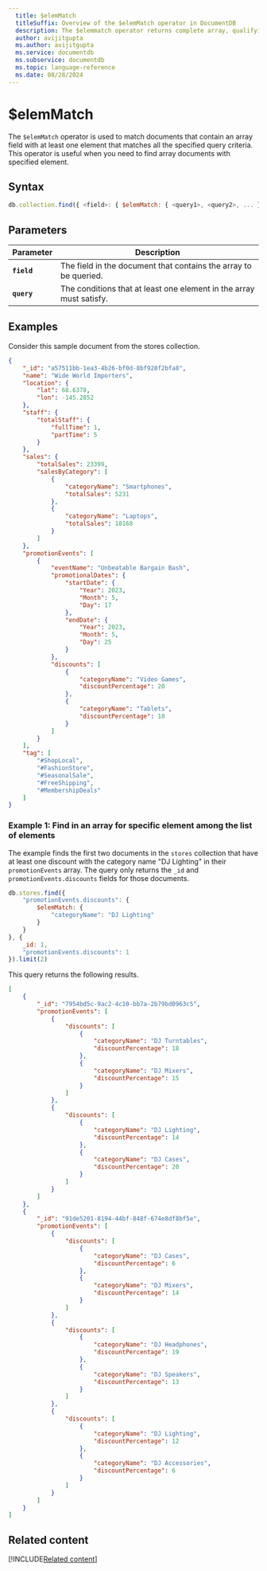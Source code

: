```yaml
---
  title: $elemMatch
  titleSuffix: Overview of the $elemMatch operator in DocumentDB
  description: The $elemmatch operator returns complete array, qualifying criteria with at least one matching array element.
  author: avijitgupta
  ms.author: avijitgupta
  ms.service: documentdb
  ms.subservice: documentdb
  ms.topic: language-reference
  ms.date: 08/28/2024
---
```


# $elemMatch

The `$elemMatch` operator is used to match documents that contain an array field with at least one element that matches all the specified query criteria. This operator is useful when you need to find array documents with specified element.

## Syntax

```javascript
db.collection.find({ <field>: { $elemMatch: { <query1>, <query2>, ... } } })
```

## Parameters

| Parameter | Description |
| --- | --- |
| **`field`** | The field in the document that contains the array to be queried. |
| **`query`** | The conditions that at least one element in the array must satisfy. |

## Examples

Consider this sample document from the stores collection.

```json
{
    "_id": "a57511bb-1ea3-4b26-bf0d-8bf928f2bfa8",
    "name": "Wide World Importers",
    "location": {
        "lat": 68.6378,
        "lon": -145.2852
    },
    "staff": {
        "totalStaff": {
            "fullTime": 1,
            "partTime": 5
        }
    },
    "sales": {
        "totalSales": 23399,
        "salesByCategory": [
            {
                "categoryName": "Smartphones",
                "totalSales": 5231
            },
            {
                "categoryName": "Laptops",
                "totalSales": 18168
            }
        ]
    },
    "promotionEvents": [
        {
            "eventName": "Unbeatable Bargain Bash",
            "promotionalDates": {
                "startDate": {
                    "Year": 2023,
                    "Month": 5,
                    "Day": 17
                },
                "endDate": {
                    "Year": 2023,
                    "Month": 5,
                    "Day": 25
                }
            },
            "discounts": [
                {
                    "categoryName": "Video Games",
                    "discountPercentage": 20
                },
                {
                    "categoryName": "Tablets",
                    "discountPercentage": 18
                }
            ]
        }
    ],
    "tag": [
        "#ShopLocal",
        "#FashionStore",
        "#SeasonalSale",
        "#FreeShipping",
        "#MembershipDeals"
    ]
}
```

### Example 1: Find in an array for specific element among the list of elements

The example finds the first two documents in the `stores` collection that have at least one discount with the category name "DJ Lighting" in their `promotionEvents` array. The query only returns the `_id` and `promotionEvents.discounts` fields for those documents.

```javascript
db.stores.find({
    "promotionEvents.discounts": {
        $elemMatch: {
            "categoryName": "DJ Lighting"
        }
    }
}, {
    _id: 1,
    "promotionEvents.discounts": 1
}).limit(2)
```

This query returns the following results.

```json
[
    {
        "_id": "7954bd5c-9ac2-4c10-bb7a-2b79bd0963c5",
        "promotionEvents": [
            {
                "discounts": [
                    {
                        "categoryName": "DJ Turntables",
                        "discountPercentage": 18
                    },
                    {
                        "categoryName": "DJ Mixers",
                        "discountPercentage": 15
                    }
                ]
            },
            {
                "discounts": [
                    {
                        "categoryName": "DJ Lighting",
                        "discountPercentage": 14
                    },
                    {
                        "categoryName": "DJ Cases",
                        "discountPercentage": 20
                    }
                ]
            }
        ]
    },
    {
        "_id": "91de5201-8194-44bf-848f-674e8df8bf5e",
        "promotionEvents": [
            {
                "discounts": [
                    {
                        "categoryName": "DJ Cases",
                        "discountPercentage": 6
                    },
                    {
                        "categoryName": "DJ Mixers",
                        "discountPercentage": 14
                    }
                ]
            },
            {
                "discounts": [
                    {
                        "categoryName": "DJ Headphones",
                        "discountPercentage": 19
                    },
                    {
                        "categoryName": "DJ Speakers",
                        "discountPercentage": 13
                    }
                ]
            },
            {
                "discounts": [
                    {
                        "categoryName": "DJ Lighting",
                        "discountPercentage": 12
                    },
                    {
                        "categoryName": "DJ Accessories",
                        "discountPercentage": 6
                    }
                ]
            }
        ]
    }
]
```

## Related content

[!INCLUDE[Related content](../includes/related-content.md)]
